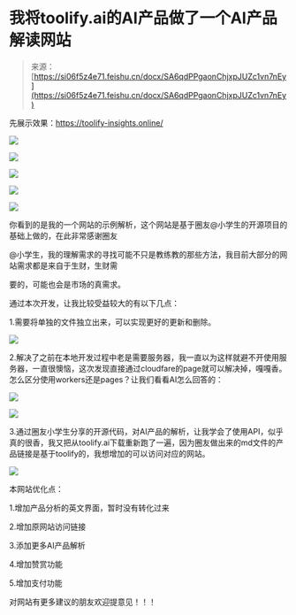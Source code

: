 # 我将toolify.ai的AI产品做了一个AI产品解读网站

> 来源：[https://si06f5z4e71.feishu.cn/docx/SA6qdPPgaonChjxpJUZc1vn7nEy](https://si06f5z4e71.feishu.cn/docx/SA6qdPPgaonChjxpJUZc1vn7nEy)

先展示效果：https://toolify-insights.online/

![](img/35072b06137519ca511150a817c12d08.png)

![](img/5261690c5129fd906598aa06d8a8f167.png)

![](img/b2d0a6c71c9bd376f6c1d074affd1674.png)

![](img/493794c84994afb26b671376054d827e.png)

![](img/e8fb9f04feab605fca29bbf8339ed530.png)

你看到的是我的一个网站的示例解析，这个网站是基于圈友@小学生的开源项目的基础上做的，在此非常感谢圈友

@小学生，我的理解需求的寻找可能不只是教练教的那些方法，我目前大部分的网站需求都是来自于生财，生财需

要的，可能也会是市场的真需求。

通过本次开发，让我比较受益较大的有以下几点：

1.需要将单独的文件独立出来，可以实现更好的更新和删除。

![](img/fe5816f2e4e5cabe56864a325f830688.png)

2.解决了之前在本地开发过程中老是需要服务器，我一直以为这样就避不开使用服务器，一直很懊恼，这次发现直接通过cloudfare的page就可以解决掉，嘎嘎香。怎么区分使用workers还是pages？让我们看看AI怎么回答的：

![](img/863bd4754245c48317570a137fa8e07b.png)

![](img/88e6b83a2d751d2c20b43da2d50b4261.png)

3.通过圈友小学生分享的开源代码，对AI产品的解析，让我学会了使用API，似乎真的很香，我又把从toolify.ai下载重新跑了一遍，因为圈友做出来的md文件的产品链接是基于toolify的，我想增加的可以访问对应的网站。

![](img/df90dc15647c5d70177a0c2c35199ee5.png)

本网站优化点：

1.增加产品分析的英文界面，暂时没有转化过来

2.增加原网站访问链接

3.添加更多AI产品解析

4.增加赞赏功能

5.增加支付功能

对网站有更多建议的朋友欢迎提意见！！！